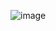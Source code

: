 ![image](https://user-images.githubusercontent.com/63789702/188199894-1eccc955-0672-4573-aa59-3d4ce035729b.png)
